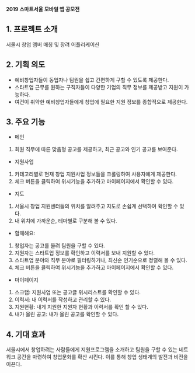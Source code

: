 <b>2019 스마트서울 모바일 앱 공모전</b>
## 1. 프로젝트 소개
서울시 창업 멤버 매칭 및 장려 어플리케이션

## 2. 기획 의도
- 예비창업자들이 동업자나 팀원을 쉽고 간편하게 구할 수 있도록 제공한다.
- 스타트업 근무를 원하는 구직자들이 다양한 기업의 직무 정보를 제공받고 지원이 가능하다.
- 여건이 취약한 예비창업자들에게 창업에 필요한 지원 정보를 종합적으로 제공한다.

## 3. 주요 기능

- 메인

1. 회원 직무에 따른 맞춤형 공고를 제공하고, 최근 공고와 인기 공고를 보여준다.
- 지원사업

1. 카테고리별로 현재 창업 지원사업 정보들을 크롤링하여 사용자에게 제공한다.
2. 체크 버튼을 클릭하여 위시기능을 추가하고 마이페이지에서 확인할 수 있다.
- 지도

1. 서울시 창업 지원센터들의 위치를 알려주고 지도로 손쉽게 선택하여 확인할 수 있다.
2. 내 위치에 가까운순, 테마별로 구분해 볼 수 있다.
- 함께해요: 

1. 창업자는 공고를 올려 팀원을 구할 수 있다.
2. 지원자는 스타트업 정보를 확인하고 이력서를 보내 지원할 수 있다. 
3. 스타트업 분야와 직무 분야로 필터링하거나, 최신순 인기순으로 정렬해 볼 수 있다. 
4. 체크 버튼을 클릭하여 위시기능을 추가하고 마이페이지에서 확인할 수 있다.


- 마이페이지

1. 스크랩: 지원사업 또는 공고글 위시리스트를 확인할 수 있다. 
2. 이력서: 내 이력서를 작성하고 관리할 수 있다.
3. 지원현황: 내게 지원한 지원자 현황과 이력서를 확인 할 수 있다.
4. 내가 올린 공고: 내가 올린 공고를 확인할 수 있다.

## 4. 기대 효과
서울시에서 창업하려는 사람들에게 지원프로그램을 소개하고 팀원을 구할 수 있는 네트워크 공간을 마련하여 창업문화를 확산 시킨다. 이를 통해 창업 생태계의 발전과 비전을 이끈다. 
